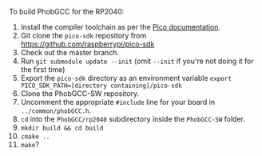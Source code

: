 To build PhobGCC for the RP2040:

1. Install the compiler toolchain as per the [Pico documentation](https://datasheets.raspberrypi.com/pico/getting-started-with-pico.pdf).
2. Git clone the `pico-sdk` repository from https://github.com/raspberrypi/pico-sdk
3. Check out the master branch.
4. Run `git submodule update --init` (omit `--init` if you're not doing it for the first time)
5. Export the `pico-sdk` directory as an environment variable `export PICO_SDK_PATH=[directory containing]/pico-sdk`
6. Clone the PhobGCC-SW repository.
7. Uncomment the appropriate `#include` line for your board in `../common/phobGCC.h`.
8. `cd` into the `PhobGCC/rp2040` subdirectory inside the `PhobGCC-SW` folder.
9. `mkdir build && cd build`
10. `cmake ..`
11. `make`?
